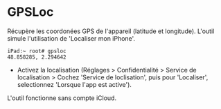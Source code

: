 # GPSLoc

Récupère les coordonées GPS de l'appareil (latitude et longitude).
L'outil simule l'utilisation de 'Localiser mon iPhone'.

```
iPad:~ root# gpsloc 
48.858285, 2.294642
```

 - Activez la localisation (Réglages > Confidentialité > Service de localisation > Cochez 'Service de loclisation', puis pour 'Localiser',  selectionnez 'Lorsque l'app est active').
 
 L'outil fonctionne sans compte iCloud.
